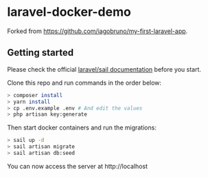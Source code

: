 # laravel-docker-demo

Forked from https://github.com/iagobruno/my-first-laravel-app.

## Getting started

Please check the official [laravel/sail documentation](https://laravel.com/docs/8.x/sail) before you start.

Clone this repo and run commands in the order below:

```bash
> composer install
> yarn install
> cp .env.example .env # And edit the values
> php artisan key:generate
```

Then start docker containers and run the migrations:

```bash
> sail up -d
> sail artisan migrate
> sail artisan db:seed
```

You can now access the server at http://localhost
